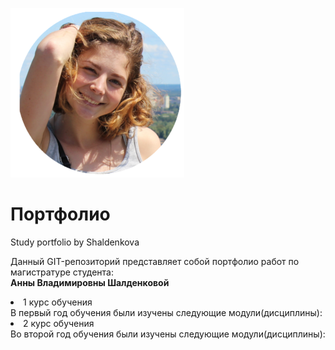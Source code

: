 ![z](https://raw.githubusercontent.com/Shaldenkova/portfolio/master/IMG_0933.png)

# Портфолио
Study portfolio by Shaldenkova

Данный GIT-репозиторий представляет собой портфолио работ по магистратуре студента: </br>
<strong>Анны Владимировны Шалденковой</strong>

<li>1 курс обучения</li>
В первый год обучения были изучены следующие модули(дисциплины):

<li>2 курс обучения</li>
Во второй год обучения были изучены следующие модули(дисциплины):
